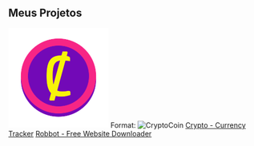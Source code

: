 ## Meus Projetos

![CryptoCoin](/images/cryptocoin.png)
Format: ![CryptoCoin](https://devsaylas.github.io/crypto)
[Crypto - Currency Tracker](https://devsaylas.github.io/crypto)
[Robbot - Free Website Downloader](https://devsaylas.github.io/robbot)
